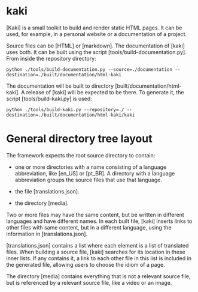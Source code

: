 # kaki

[Kaki] is a small toolkit to build and render static HTML pages. It can be used, for example, in a personal website or a documentation of a project.

Source files can be [HTML] or [markdown]. The documentation of [kaki] uses both. It can be built using the script [tools/build-documentation.py]. From inside the repository directory:

```
python ./tools/build-documentation.py --source=./documentation --destination=./built/documentation/html-kaki
```

The documentation will be built to directory [built/documentation/html-kaki]. A release of [kaki] will be expected to be there. To generate it, the script [tools/build-kaki.py] is used:

```
python ./tools/build-kaki.py --repository=./ --destination=./built/documentation/html-kaki/kaki
```

# General directory tree layout

The framework expects the root source directory to contain:

 - one or more directories with a name consisting of a language abbreviation, like [en_US] or [pt_BR]. A directory with a language abbreviation groups the source files that use that language.

 - the file [translations.json].

 - the directory [media].

Two or more files may have the same content, but be written in different languages and have different names. In each built file, [kaki] inserts links to other files with same content, but in a different language, using the information in [translations.json].

[translations.json] contains a list where each element is a list of translated files. When building a source file, [kaki] searches for its location in these inner lists. If any contains it, a link to each other file in this list is included in the generated file, allowing users to choose the idiom of a page.

The directory [media] contains everything that is not a relevant source file, but is referenced by a relevant source file, like a video or an image.
